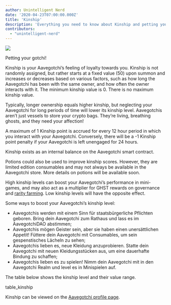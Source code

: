 ```yaml
---
author: Unintelligent Nerd
date: '2020-04-23T07:00:00.000Z'
title: 'Kinship'
description: 'Everything you need to know about Kinship and petting your Gotchi!'
contributors:
  - "unintelligent-nerd"
---
```


<div class="headerImageContainer">
<img class="headerImage" src="/kinship/petgotchi.gif">
<p class="headerImageText">Petting your gotchi!</p>
</div>

Kinship is your Aavegotchi’s feeling of loyalty towards you. Kinship is not randomly assigned, but rather starts at a fixed value (50) upon summon and increases or decreases based on various factors, such as how long the Aavegotchi has been with the same owner, and how often the owner interacts with it. The minimum kinship value is 0. There is no maximum kinship value.

Typically, longer ownership equals higher kinship, but neglecting your Aavegotchi for long periods of time will lower its kinship level. Aavegotchis aren’t just vessels to store your crypto bags. They’re living, breathing ghosts, and they need your affection!

A maximum of 1 Kinship point is accrued for every 12 hour period in which you interact with your Aavegotchi. Conversely, there will be a -1 Kinship point penalty if your Aavegotchi is left unengaged for 24 hours.

Kinship exists as an internal balance on the Aavegotchi smart contract.

Potions could also be used to improve kinship scores. However, they are limited edition consumables and may not always be available in the Aavegotchi store. More details on potions will be available soon.

High kinship levels can boost your Aavegotchi’s performance in mini-games, and may also act as a multiplier for GHST rewards on governance and [rarity farming](/rarity-farming). Low kinship levels will have the opposite effect.

Some ways to boost your Aavegotchi’s kinship level:

* Aavegotchis werden mit einem Sinn für staatsbürgerliche Pflichten geboren. Bring dein Aavegotchi zum Rathaus und lass es im AavegotchiDAO abstimmen;
* Aavegotchis mögen Geister sein, aber sie haben einen unersättlichen Appetit! Füttere dein Aavegotchi mit Consumables, um sein gespenstisches Lächeln zu sehen;
* Aavegotchis lieben es, neue Kleidung anzuprobieren. Statte dein Aavegotchi mit neuen Kleidungsstücken aus, um eine dauerhafte Bindung zu schaffen;
* Aavegotchis lieben es zu spielen! Nimm dein Aavegotchi mit in den Aavegotchi Realm und level es in Minispielen auf.

The table below shows the kinship level and their value range.

table_kinship

Kinship can be viewed on the [Aavegotchi profile page](/aavegotchi-profile).
